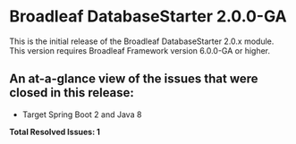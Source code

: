 # Broadleaf DatabaseStarter 2.0.0-GA

This is the initial release of the Broadleaf DatabaseStarter 2.0.x module. This version requires Broadleaf Framework version 6.0.0-GA or higher.

## An at-a-glance view of the issues that were closed in this release:

- Target Spring Boot 2 and Java 8

**Total Resolved Issues: 1**

